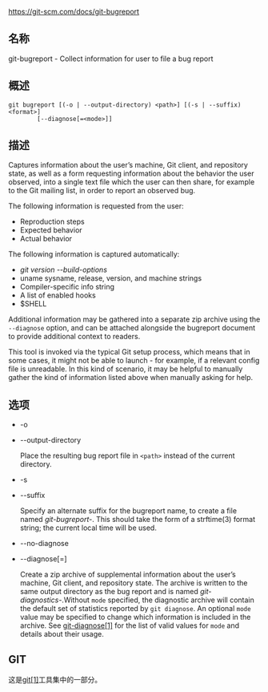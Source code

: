 https://git-scm.com/docs/git-bugreport

## 名称

git-bugreport - Collect information for user to file a bug report

## 概述

```
git bugreport [(-o | --output-directory) <path>] [(-s | --suffix) <format>]
		[--diagnose[=<mode>]]
```

## 描述

Captures information about the user’s machine, Git client, and repository state, as well as a form requesting information about the behavior the user observed, into a single text file which the user can then share, for example to the Git mailing list, in order to report an observed bug.

The following information is requested from the user:

- Reproduction steps
- Expected behavior
- Actual behavior

The following information is captured automatically:

- *git version --build-options*
- uname sysname, release, version, and machine strings
- Compiler-specific info string
- A list of enabled hooks
- $SHELL

Additional information may be gathered into a separate zip archive using the `--diagnose` option, and can be attached alongside the bugreport document to provide additional context to readers.

This tool is invoked via the typical Git setup process, which means that in some cases, it might not be able to launch - for example, if a relevant config file is unreadable. In this kind of scenario, it may be helpful to manually gather the kind of information listed above when manually asking for help.

## 选项

- -o <path>

- --output-directory <path>

  Place the resulting bug report file in `<path>` instead of the current directory.

- -s <format>

- --suffix <format>

  Specify an alternate suffix for the bugreport name, to create a file named *git-bugreport-<formatted suffix>*. This should take the form of a strftime(3) format string; the current local time will be used.

- --no-diagnose

- --diagnose[=<mode>]

  Create a zip archive of supplemental information about the user’s machine, Git client, and repository state. The archive is written to the same output directory as the bug report and is named *git-diagnostics-<formatted suffix>*.Without `mode` specified, the diagnostic archive will contain the default set of statistics reported by `git diagnose`. An optional `mode` value may be specified to change which information is included in the archive. See [git-diagnose[1]](../git-diagnose) for the list of valid values for `mode` and details about their usage.

## GIT

  这是[git[1]](../../Git)工具集中的一部分。